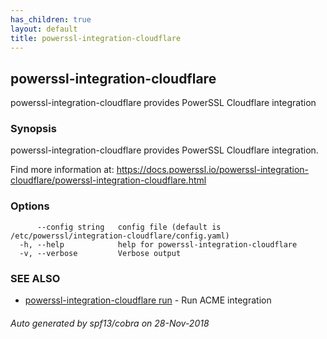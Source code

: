 ```yaml
---
has_children: true
layout: default
title: powerssl-integration-cloudflare
---
```

## powerssl-integration-cloudflare

powerssl-integration-cloudflare provides PowerSSL Cloudflare integration

### Synopsis

powerssl-integration-cloudflare provides PowerSSL Cloudflare integration.

Find more information at: https://docs.powerssl.io/powerssl-integration-cloudflare/powerssl-integration-cloudflare.html

### Options

```
      --config string   config file (default is /etc/powerssl/integration-cloudflare/config.yaml)
  -h, --help            help for powerssl-integration-cloudflare
  -v, --verbose         Verbose output
```

### SEE ALSO

* [powerssl-integration-cloudflare run](powerssl-integration-cloudflare_run.md)	 - Run ACME integration

###### Auto generated by spf13/cobra on 28-Nov-2018

